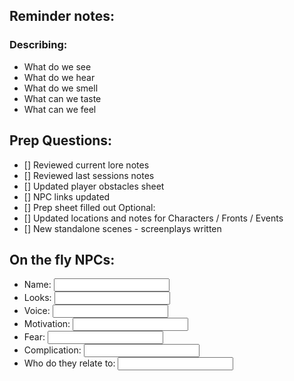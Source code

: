 ## Reminder notes:
### Describing:
- What do we see
- What do we hear
- What do we smell
- What can we taste
- What can we feel

## Prep Questions:
- [] Reviewed current lore notes
- [] Reviewed last sessions notes
- [] Updated player obstacles sheet
- [] NPC links updated
- [] Prep sheet filled out
Optional:
- [] Updated locations and notes for Characters / Fronts / Events
- [] New standalone scenes - screenplays written

## On the fly NPCs:
- Name: <input type="text" id="name" name="name"/>
- Looks: <input type="text" id="looks" name="looks"/>
- Voice: <input type="text" id="voice" name="voice"/>
- Motivation: <input type="text" id="motive" name="motive"/>
- Fear: <input type="text" id="fear" name="fear"/>
- Complication: <input type="text" id="complication" name="complication"/>
- Who do they relate to: <input type="text" id="relate_to" name="relate_to"/>
